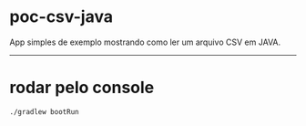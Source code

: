 # poc-csv-java

App simples de exemplo mostrando como ler um arquivo CSV em JAVA.

---------------------------------------------------------
# rodar pelo console
~~~
./gradlew bootRun 
~~~


